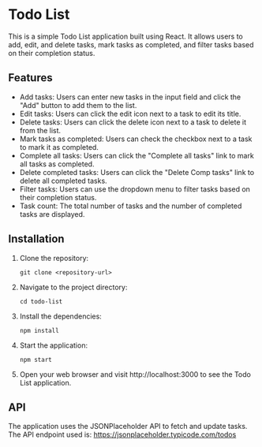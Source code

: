 
# Todo List

This is a simple Todo List application built using React. It allows users to add, edit, and delete tasks, mark tasks as completed, and filter tasks based on their completion status.

## Features

- Add tasks: Users can enter new tasks in the input field and click the "Add" button to add them to the list.
- Edit tasks: Users can click the edit icon next to a task to edit its title.
- Delete tasks: Users can click the delete icon next to a task to delete it from the list.
- Mark tasks as completed: Users can check the checkbox next to a task to mark it as completed.
- Complete all tasks: Users can click the "Complete all tasks" link to mark all tasks as completed.
- Delete completed tasks: Users can click the "Delete Comp tasks" link to delete all completed tasks.
- Filter tasks: Users can use the dropdown menu to filter tasks based on their completion status.
- Task count: The total number of tasks and the number of completed tasks are displayed.

## Installation

1. Clone the repository:
   ```
   git clone <repository-url>
   ```

2. Navigate to the project directory:
   ```
   cd todo-list
   ```

3. Install the dependencies:
   ```
   npm install
   ```

4. Start the application:
   ```
   npm start
   ```

5. Open your web browser and visit http://localhost:3000 to see the Todo List application.

## API

The application uses the JSONPlaceholder API to fetch and update tasks. The API endpoint used is: https://jsonplaceholder.typicode.com/todos
